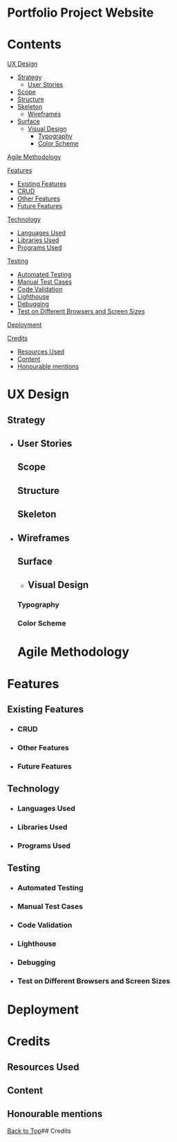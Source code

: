 # Portfolio Project Website

# Contents

[UX Design](#ux-design)
- [Strategy](#strategy)
  - [User Stories](#user-stories)
- [Scope](#scope)
- [Structure](#structure)
- [Skeleton](#skeleton)
  - [Wireframes](#wireframes)
- [Surface](#surface)
  - [Visual Design](#visual-design)
    - [Typography](#typography)
    - [Color Scheme](#color-scheme)

[Agile Methodology](#agile-methodology)

[Features](#features)
- [Existing Features](#existing-features)
- [CRUD](#crud)
- [Other Features](#other-features)
- [Future Features](#future-features)

[Technology](#technology)
- [Languages Used](#languages-used)
- [Libraries Used](#libraries-used)
- [Programs Used](#programs-used)

[Testing](#testing)
- [Automated Testing](#automated-testing)
- [Manual Test Cases](#manual-test-cases)
- [Code Validation](#code-validation)
- [Lighthouse](#lighthouse)
- [Debugging](#debugging)
- [Test on Different Browsers and Screen Sizes](#test-on-different-browsers-and-screen-sizes)

[Deployment](#deployment)

[Credits](#credits)
- [Resources Used](#resources-used)
- [Content](#content)
- [Honourable mentions](#honourable-mentions)

# UX Design
    
  ## Strategy

- ## User Stories

  ## Scope 
  ## Structure
  ## Skeleton

- ## Wireframes

  ## Surface
    - ## Visual Design

    ### Typography

    ### Color Scheme

  # Agile Methodology

# Features

   ## Existing Features

   - ### CRUD

   - ### Other Features

   - ### Future Features

   ## Technology

   - ### Languages Used

   - ### Libraries Used

   - ### Programs Used

   ## Testing

   - ### Automated Testing

   - ### Manual Test Cases

   - ### Code Validation

   - ### Lighthouse

   - ### Debugging

   - ### Test on Different Browsers and Screen Sizes

# Deployment

# Credits

   ## Resources Used

   ## Content 

   ## Honourable mentions


   [Back to Top](#contents)## Credits